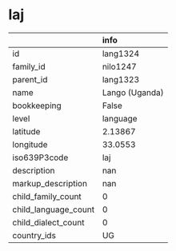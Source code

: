 # laj
|                      | info           |
|:---------------------|:---------------|
| id                   | lang1324       |
| family_id            | nilo1247       |
| parent_id            | lang1323       |
| name                 | Lango (Uganda) |
| bookkeeping          | False          |
| level                | language       |
| latitude             | 2.13867        |
| longitude            | 33.0553        |
| iso639P3code         | laj            |
| description          | nan            |
| markup_description   | nan            |
| child_family_count   | 0              |
| child_language_count | 0              |
| child_dialect_count  | 0              |
| country_ids          | UG             |